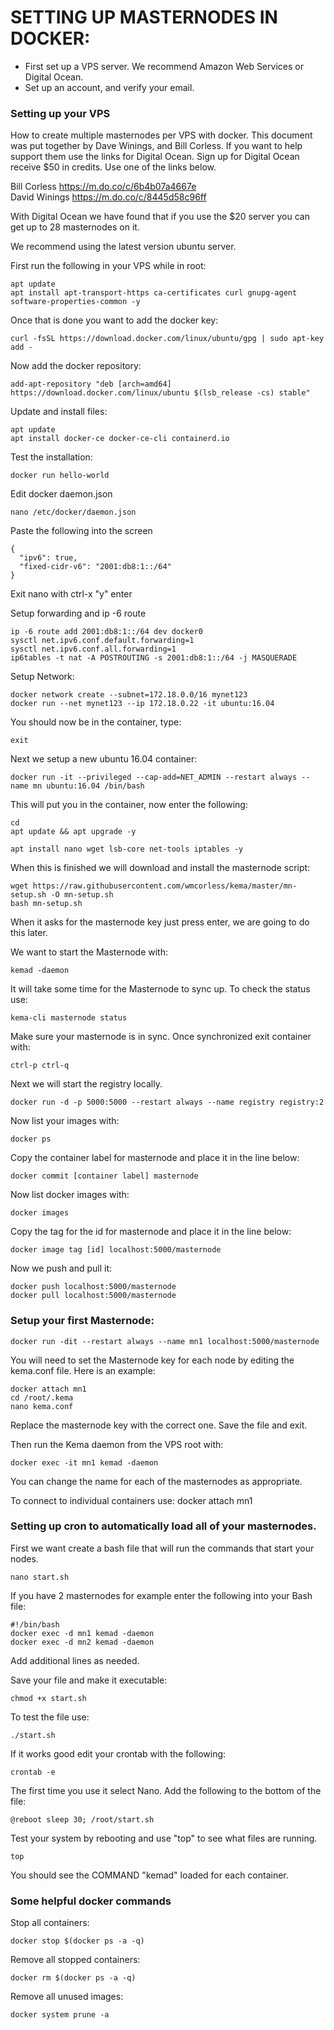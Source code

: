 SETTING UP MASTERNODES IN DOCKER:
===========================
* First set up a VPS server. We recommend Amazon Web Services or Digital Ocean.
* Set up an account, and verify your email.

### Setting up your VPS

How to create multiple masternodes per VPS with docker.  This document was put together by Dave Winings, and Bill Corless. 
If you want to help support them use the links for Digital Ocean.
Sign up for Digital Ocean receive $50 in credits. Use one of the links below.

Bill Corless https://m.do.co/c/6b4b07a4667e \
David Winings https://m.do.co/c/8445d58c96ff

With Digital Ocean we have found that if you use the $20 server you can get up to 28 masternodes on it.

We recommend using the latest version ubuntu server.

First run the following in your VPS while in root:

    apt update 
    apt install apt-transport-https ca-certificates curl gnupg-agent software-properties-common -y
Once that is done you want to add the docker key:

    curl -fsSL https://download.docker.com/linux/ubuntu/gpg | sudo apt-key add -
Now add the docker repository:

    add-apt-repository "deb [arch=amd64] https://download.docker.com/linux/ubuntu $(lsb_release -cs) stable"
Update and install files:

    apt update
    apt install docker-ce docker-ce-cli containerd.io

Test the installation:

    docker run hello-world

Edit docker daemon.json

    nano /etc/docker/daemon.json

Paste the following into the screen

    {
      "ipv6": true,
      "fixed-cidr-v6": "2001:db8:1::/64"
    }

Exit nano with ctrl-x "y" enter

Setup forwarding and ip -6 route

    ip -6 route add 2001:db8:1::/64 dev docker0
    sysctl net.ipv6.conf.default.forwarding=1
    sysctl net.ipv6.conf.all.forwarding=1 
    ip6tables -t nat -A POSTROUTING -s 2001:db8:1::/64 -j MASQUERADE

Setup Network:

    docker network create --subnet=172.18.0.0/16 mynet123
    docker run --net mynet123 --ip 172.18.0.22 -it ubuntu:16.04

You should now be in the container, type: 

    exit
    
Next we setup a new ubuntu 16.04 container:

    docker run -it --privileged --cap-add=NET_ADMIN --restart always --name mn ubuntu:16.04 /bin/bash

This will put you in the container, now enter the following:

    cd
    apt update && apt upgrade -y
    
    apt install nano wget lsb-core net-tools iptables -y
When this is finished we will download and install the masternode script:

    wget https://raw.githubusercontent.com/wmcorless/kema/master/mn-setup.sh -O mn-setup.sh
    bash mn-setup.sh

When it asks for the masternode key just press enter, we are going to do this later.

We want to start the Masternode with:

    kemad -daemon
It will take some time for the Masternode to sync up. To check the status use:

    kema-cli masternode status
Make sure your masternode is in sync. Once synchronized exit container with:

    ctrl-p ctrl-q 
Next we will start the registry locally.

    docker run -d -p 5000:5000 --restart always --name registry registry:2
Now list your images with:

    docker ps
Copy the container label for masternode and place it in the line below:

    docker commit [container label] masternode
    
Now list docker images with:

    docker images
    
Copy the tag for the id for masternode and place it in the line below:

    docker image tag [id] localhost:5000/masternode
Now we push and pull it:

    docker push localhost:5000/masternode
    docker pull localhost:5000/masternode
    
### Setup your first Masternode:

    docker run -dit --restart always --name mn1 localhost:5000/masternode
    
You will need to set the Masternode key for each node by editing the kema.conf file.
Here is an example:

    docker attach mn1
    cd /root/.kema
    nano kema.conf
Replace the masternode key with the correct one. Save the file and exit.

Then run the Kema daemon from the VPS root with:

    docker exec -it mn1 kemad -daemon
You can change the name for each of the masternodes as appropriate.

To connect to individual containers use:
    docker attach mn1

### Setting up cron to automatically load all of your masternodes.

First we want create a bash file that will run the commands that start your nodes.

    nano start.sh
If you have 2 masternodes for example enter the following into your Bash file:

    #!/bin/bash
    docker exec -d mn1 kemad -daemon
    docker exec -d mn2 kemad -daemon
Add additional lines as needed.

Save your file and make it executable:

    chmod +x start.sh

To test the file use: 

    ./start.sh
If it works good edit your crontab with the following:

    crontab -e
The first time you use it select Nano.  Add the following to the bottom of the file:

    @reboot sleep 30; /root/start.sh
Test your system by rebooting and use "top" to see what files are running.

    top
You should see the COMMAND "kemad" loaded for each container.

### Some helpful docker commands
Stop all containers:

    docker stop $(docker ps -a -q)
Remove all stopped containers:

    docker rm $(docker ps -a -q)
Remove all unused images:

    docker system prune -a 
